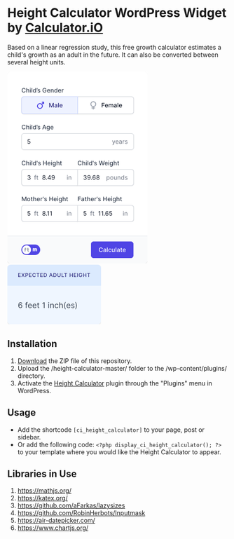 # Height Calculator WordPress Widget by [Calculator.iO](https://www.calculator.io/ "Calculator.iO Homepage")

Based on a linear regression study, this free growth calculator estimates a child's growth as an adult in the future. It can also be converted between several height units.

![Height Calculator Input Form](/assets/images/screenshot-1.png "Height Calculator Input Form")
![Height Calculator Calculation Results](/assets/images/screenshot-2.png "Height Calculator Calculation Results")

## Installation

1. [Download](https://github.com/pub-calculator-io/age-calculator/archive/refs/heads/master.zip) the ZIP file of this repository.
2. Upload the /height-calculator-master/ folder to the /wp-content/plugins/ directory.
3. Activate the [Height Calculator](https://www.calculator.io/height-calculator/ "Height Calculator Homepage") plugin through the "Plugins" menu in WordPress.

## Usage
* Add the shortcode `[ci_height_calculator]` to your page, post or sidebar.
* Or add the following code: `<?php display_ci_height_calculator(); ?>` to your template where you would like the Height Calculator to appear.

## Libraries in Use
1. https://mathjs.org/
2. https://katex.org/
3. https://github.com/aFarkas/lazysizes
4. https://github.com/RobinHerbots/Inputmask
5. https://air-datepicker.com/
6. https://www.chartjs.org/
